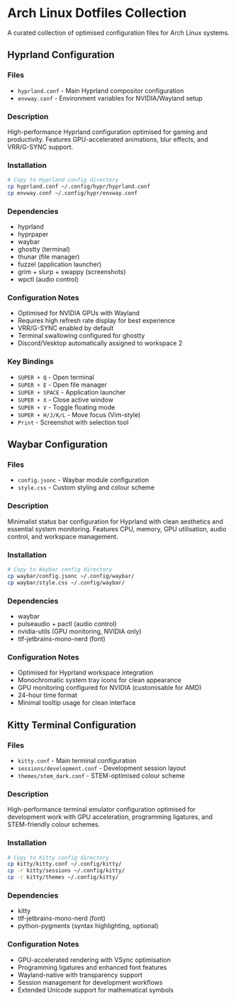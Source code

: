 # Arch Linux Dotfiles Collection

A curated collection of optimised configuration files for Arch Linux systems.

## Hyprland Configuration

### Files
- `hyprland.conf` - Main Hyprland compositor configuration
- `envway.conf` - Environment variables for NVIDIA/Wayland setup

### Description
High-performance Hyprland configuration optimised for gaming and productivity. Features GPU-accelerated animations, blur effects, and VRR/G-SYNC support.

### Installation
```bash
# Copy to Hyprland config directory
cp hyprland.conf ~/.config/hypr/hyprland.conf
cp envway.conf ~/.config/hypr/envway.conf
```

### Dependencies
- hyprland
- hyprpaper
- waybar
- ghostty (terminal)
- thunar (file manager)
- fuzzel (application launcher)
- grim + slurp + swappy (screenshots)
- wpctl (audio control)

### Configuration Notes
- Optimised for NVIDIA GPUs with Wayland
- Requires high refresh rate display for best experience
- VRR/G-SYNC enabled by default
- Terminal swallowing configured for ghostty
- Discord/Vesktop automatically assigned to workspace 2

### Key Bindings
- `SUPER + Q` - Open terminal
- `SUPER + E` - Open file manager
- `SUPER + SPACE` - Application launcher
- `SUPER + X` - Close active window
- `SUPER + V` - Toggle floating mode
- `SUPER + H/J/K/L` - Move focus (Vim-style)
- `Print` - Screenshot with selection tool

## Waybar Configuration

### Files
- `config.jsonc` - Waybar module configuration
- `style.css` - Custom styling and colour scheme

### Description
Minimalist status bar configuration for Hyprland with clean aesthetics and essential system monitoring. Features CPU, memory, GPU utilisation, audio control, and workspace management.

### Installation
```bash
# Copy to Waybar config directory
cp waybar/config.jsonc ~/.config/waybar/
cp waybar/style.css ~/.config/waybar/
```

### Dependencies
- waybar
- pulseaudio + pactl (audio control)
- nvidia-utils (GPU monitoring, NVIDIA only)
- ttf-jetbrains-mono-nerd (font)

### Configuration Notes
- Optimised for Hyprland workspace integration
- Monochromatic system tray icons for clean appearance
- GPU monitoring configured for NVIDIA (customisable for AMD)
- 24-hour time format
- Minimal tooltip usage for clean interface

## Kitty Terminal Configuration

### Files
- `kitty.conf` - Main terminal configuration
- `sessions/development.conf` - Development session layout
- `themes/stem_dark.conf` - STEM-optimised colour scheme

### Description
High-performance terminal emulator configuration optimised for development work with GPU acceleration, programming ligatures, and STEM-friendly colour schemes.

### Installation
```bash
# Copy to Kitty config directory
cp kitty/kitty.conf ~/.config/kitty/
cp -r kitty/sessions ~/.config/kitty/
cp -r kitty/themes ~/.config/kitty/
```

### Dependencies
- kitty
- ttf-jetbrains-mono-nerd (font)
- python-pygments (syntax highlighting, optional)

### Configuration Notes
- GPU-accelerated rendering with VSync optimisation
- Programming ligatures and enhanced font features
- Wayland-native with transparency support
- Session management for development workflows
- Extended Unicode support for mathematical symbols